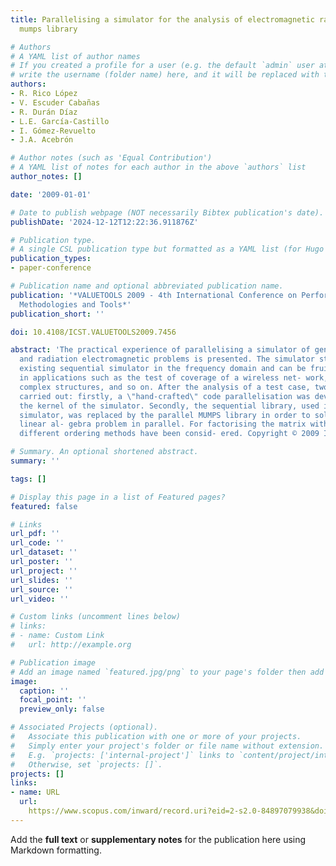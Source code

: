 ```yaml
---
title: Parallelising a simulator for the analysis of electromagnetic radiation using
  mumps library

# Authors
# A YAML list of author names
# If you created a profile for a user (e.g. the default `admin` user at `content/authors/admin/`), 
# write the username (folder name) here, and it will be replaced with their full name and linked to their profile.
authors:
- R. Rico López
- V. Escuder Cabañas
- R. Durán Díaz
- L.E. García-Castillo
- I. Gómez-Revuelto
- J.A. Acebrón

# Author notes (such as 'Equal Contribution')
# A YAML list of notes for each author in the above `authors` list
author_notes: []

date: '2009-01-01'

# Date to publish webpage (NOT necessarily Bibtex publication's date).
publishDate: '2024-12-12T12:22:36.911876Z'

# Publication type.
# A single CSL publication type but formatted as a YAML list (for Hugo requirements).
publication_types:
- paper-conference

# Publication name and optional abbreviated publication name.
publication: '*VALUETOOLS 2009 - 4th International Conference on Performance Evaluation
  Methodologies and Tools*'
publication_short: ''

doi: 10.4108/ICST.VALUETOOLS2009.7456

abstract: 'The practical experience of parallelising a simulator of gen- eral scattering
  and radiation electromagnetic problems is presented. The simulator stems from an
  existing sequential simulator in the frequency domain and can be fruitfully used
  in applications such as the test of coverage of a wireless net- work, analysis of
  complex structures, and so on. After the analysis of a test case, two steps were
  carried out: firstly, a \"hand-crafted\" code parallelisation was developed within
  the kernel of the simulator. Secondly, the sequential library, used in the existing
  simulator, was replaced by the parallel MUMPS library in order to solve the associated
  linear al- gebra problem in parallel. For factorising the matrix with MUMPS, two
  different ordering methods have been consid- ered. Copyright © 2009 ICST.'

# Summary. An optional shortened abstract.
summary: ''

tags: []

# Display this page in a list of Featured pages?
featured: false

# Links
url_pdf: ''
url_code: ''
url_dataset: ''
url_poster: ''
url_project: ''
url_slides: ''
url_source: ''
url_video: ''

# Custom links (uncomment lines below)
# links:
# - name: Custom Link
#   url: http://example.org

# Publication image
# Add an image named `featured.jpg/png` to your page's folder then add a caption below.
image:
  caption: ''
  focal_point: ''
  preview_only: false

# Associated Projects (optional).
#   Associate this publication with one or more of your projects.
#   Simply enter your project's folder or file name without extension.
#   E.g. `projects: ['internal-project']` links to `content/project/internal-project/index.md`.
#   Otherwise, set `projects: []`.
projects: []
links:
- name: URL
  url: 
    https://www.scopus.com/inward/record.uri?eid=2-s2.0-84897079938&doi=10.4108%2fICST.VALUETOOLS2009.7456&partnerID=40&md5=55c0ce62ab3264415d1c1a5f61c8b1e8
---
```


Add the **full text** or **supplementary notes** for the publication here using Markdown formatting.
